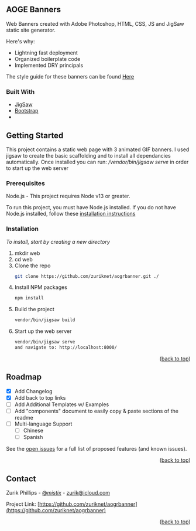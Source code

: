 <!-- ABOUT THE PROJECT -->
## AOGE Banners

Web Banners created with Adobe Photoshop, HTML, CSS, JS and JigSaw static site generator. 

Here's why:
* Lightning fast deployment
* Organized boilerplate code
* Implemented DRY principals

The style guide for these banners can be found [Here](https://www.aogr.com/uploads/media-file-pdf/2022_AOGR_Online_Banner_Ad_Brief-1.pdf)

### Built With

* [JigSaw]([https://laravel.com](https://jigsaw.tighten.com/))
* [Bootstrap](https://getbootstrap.com)
* 
<!-- GETTING STARTED -->
## Getting Started
This project contains a static web page with 3 animated GIF banners. 
I used jigsaw to create the basic scaffolding and to install all
dependancies automatically. Once installed you can run:
_/vendor/bin/jigsaw serve_ in order to start up the web server

### Prerequisites
Node.js - This project requires Node v13 or greater. 

To run this project, you must have Node.js installed. 
If you do not have Node.js installed, 
follow these [installation instructions](https://nodejs.org/en/)

### Installation

_To install, start by creating a new directory_

1. mkdir web
2. cd web
3. Clone the repo
   ```sh
   git clone https://github.com/zuriknet/aogrbanner.git ./
   ```
4. Install NPM packages
   ```sh
   npm install
   ```
5. Build the project
   ```sh
   vendor/bin/jigsaw build
   ```
6. Start up the web server
   ```sh
   vendor/bin/jigsaw serve
   and navigate to: http://localhost:8000/
   ```

<p align="right">(<a href="#top">back to top</a>)</p>

<!-- ROADMAP -->
## Roadmap

- [x] Add Changelog
- [x] Add back to top links
- [ ] Add Additional Templates w/ Examples
- [ ] Add "components" document to easily copy & paste sections of the readme
- [ ] Multi-language Support
    - [ ] Chinese
    - [ ] Spanish

See the [open issues](https://github.com/othneildrew/Best-README-Template/issues) for a full list of proposed features (and known issues).

<p align="right">(<a href="#top">back to top</a>)</p>


<!-- CONTACT -->
## Contact

Zurik Phillips - [@_mistix_](https://twitter.com/_mistix_) - zurik@icloud.com

Project Link: [https://github.com/zuriknet/aogrbanner](https://github.com/zuriknet/aogrbanner)

<p align="right">(<a href="#top">back to top</a>)</p>
